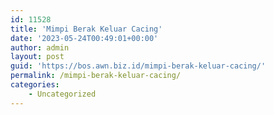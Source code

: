 ```yaml
---
id: 11528
title: 'Mimpi Berak Keluar Cacing'
date: '2023-05-24T00:49:01+00:00'
author: admin
layout: post
guid: 'https://bos.awn.biz.id/mimpi-berak-keluar-cacing/'
permalink: /mimpi-berak-keluar-cacing/
categories:
    - Uncategorized
---
```



